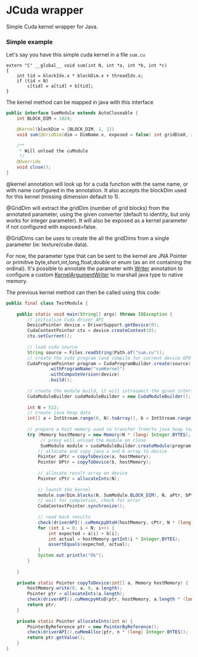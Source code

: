# JCuda wrapper

Simple Cuda kernel wrapper for Java.

### Simple example
Let's say you have this simple cuda kernel in a file `sum.cu`
```cuda
extern "C" __global__ void sum(int N, int *a, int *b, int *c)
{
    int tid = blockIdx.x * blockDim.x + threadIdx.x;
    if (tid < N)
        c[tid] = a[tid] + b[tid];
}
```

The kernel method can be mapped in java with this interface
```java
public interface SumModule extends AutoCloseable {
    int BLOCK_DIM = 1024;

    @Kernel(blockDim = {BLOCK_DIM, 1, 1})
    void sum(@GridDim(dim = DimName.x, exposed = false) int gridDimX, int N, Pointer a, Pointer b, Pointer c);

    /**
     * Will unload the cuModule
     */
    @Override
    void close();
}
```
@kernel annotation will look up for a cuda function with the same name, or with name configured in the annotation.
It also accepts the blockDim used for this kernel (missing dimension default to 1).

@GridDim will extract the gridDim (number of grid blocks) from the annotated parameter, using the given converter (default to identity, but only works for integer parameter). 
It will also be exposed as a kernel parameter if not configured with exposed=false.

@GridDims can be uses to create the all the gridDims from a single parameter (ie: texture/cube data). 

For now, the parameter type that can be sent to the kernel are JNA Pointer or primitive byte,short,int,long,float,double or enum (as an int containing the ordinal).
It's possible to annotate the parameter with [Writer](src%2Fmain%2Fjava%2Forg%2Fyah%2Ftools%2Fjcuda%2Fsupport%2Fmodule%2Fannotations%2FWriter.java) annotation to configure a custom [KernelArgumentWriter](src%2Fmain%2Fjava%2Forg%2Fyah%2Ftools%2Fjcuda%2Fsupport%2Fmodule%2FKernelArgumentWriter.java) to marshall java type to native memory. 

The previous kernel method can then be called using this code:
```java
public final class TestModule {
    
    public static void main(String[] args) throws IOException {
        // initialize Cuda driver API
        DevicePointer device = DriverSupport.getDevice(0);
        CudaContextPointer ctx = device.createContext(0);
        ctx.setCurrent();
    
        // load cuda source
        String source = Files.readString(Path.of("sum.cu"));
        // create the cuda program (and compile for current device GPU compute version)
        CudaProgramPointer program = CudaProgramBuilder.create(source)
                .withProgramName("sumKernel")
                .withComputeVersion(device)
                .build();
    
        // create the module build, it will introspect the given interface and create a proxy to launch any method annotated with @Kernel
        CudaModuleBuilder cudaModuleBuilder = new CudaModuleBuilder();
    
        int N = 512;
        // create java heap data
        int[] a = IntStream.range(0, N).toArray(), b = IntStream.range(N, 2 * N).toArray();
    
        // prepare a host memory used to transfer from/to java heap to/from cuda device
        try (Memory hostMemory = new Memory(N * (long) Integer.BYTES);
             // proxy will unload the module on close
             SumModule module = cudaModuleBuilder.createModule(program, SumModule.class)) {
            // allocate and copy java a and b array to device
            Pointer aPtr = copyToDevice(a, hostMemory);
            Pointer bPtr = copyToDevice(b, hostMemory);
    
            // allocate result array on device
            Pointer cPtr = allocateInts(N);
    
            // launch the kernel
            module.sum(Dim.blocks(N, SumModule.BLOCK_DIM), N, aPtr, bPtr, cPtr);
            // wait for completion, check for error
            CudaContextPointer.synchronize();
    
            // read back results
            check(driverAPI().cuMemcpyDtoH(hostMemory, cPtr, N * (long) Integer.BYTES));
            for (int i = 0; i < N; i++) {
                int expected = a[i] + b[i];
                int actual = hostMemory.getInt(i * Integer.BYTES);
                assertEquals(expected, actual);
            }
            System.out.println("Ok");
        }
    
    }
    
    private static Pointer copyToDevice(int[] a, Memory hostMemory) {
        hostMemory.write(0, a, 0, a.length);
        Pointer ptr = allocateInts(a.length);
        check(driverAPI().cuMemcpyHtoD(ptr, hostMemory, a.length * (long) Integer.BYTES));
        return ptr;
    }
    
    private static Pointer allocateInts(int n) {
        PointerByReference ptr = new PointerByReference();
        check(driverAPI().cuMemAlloc(ptr, n * (long) Integer.BYTES));
        return ptr.getValue();
    }
}
```